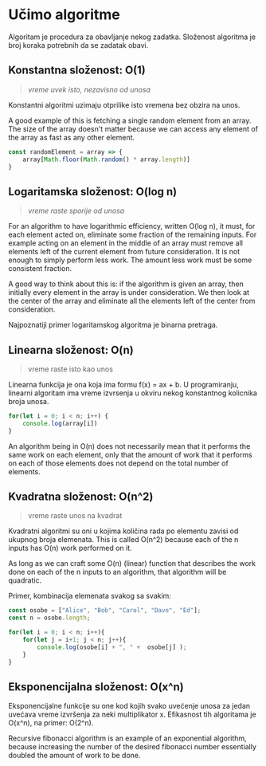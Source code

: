 # Učimo algoritme

Algoritam je procedura za obavljanje nekog zadatka. Složenost algoritma je broj koraka potrebnih da se zadatak obavi.

## Konstantna složenost: O(1)
> *vreme uvek isto, nezavisno od unosa*

Konstantni algoritmi uzimaju otprilike isto vremena bez obzira na unos. 

A good example of this is fetching a single random element from an array. The size of the array doesn't matter because we can access any element of the array as fast as any other element.

```js
const randomElement = array => {
	array[Math.floor(Math.random() * array.length)]	
}
```


## Logaritamska složenost: O(log n)
> *vreme raste sporije od unosa*

For an algorithm to have logarithmic efficiency, written O(log n), it must, for each element acted on, eliminate some fraction of the remaining inputs. For example acting on an element in the middle of an array must remove all elements left of the current element from future consideration. It is not enough to simply perform less work. The amount less work must be some consistent fraction.

A good way to think about this is: if the algorithm is given an array, then initially every element in the array is under consideration. We then look at the center of the array and eliminate all the elements left of the center from consideration. 

Najpoznatiji primer logaritamskog algoritma je binarna pretraga.


## Linearna složenost: O(n)
> vreme raste isto kao unos

Linearna funkcija je ona koja ima formu f(x) = ax + b. U programiranju, linearni algoritam ima vreme izvrsenja u okviru nekog konstantnog kolicnika broja unosa. 

```js
for(let i = 0; i < n; i++) {
    console.log(array[i])
}
```

An algorithm being in O(n) does not necessarily mean that it performs the same work on each element, only that the amount of work that it performs on each of those elements does not depend on the total number of elements. 


## Kvadratna složenost: O(n^2)
> vreme raste unos na kvadrat

Kvadratni algoritmi su oni u kojima količina rada po elementu zavisi od ukupnog broja elemenata. This is called O(n^2) because each of the n inputs has O(n) work performed on it. 

As long as we can craft some O(n) (linear) function that describes the work done on each of the n inputs to an algorithm, that algorithm will be quadratic.

Primer, kombinacija elemenata svakog sa svakim:
```js
const osobe = ["Alice", "Bob", "Carol", "Dave", "Ed"];
const n = osobe.length;

for(let i = 0; i < n; i++){
    for(let j = i+1; j < n; j++){
        console.log(osobe[i] + ", " +  osobe[j] );   
    }
}
```


## Eksponencijalna složenost: O(x^n)

Eksponencijalne funkcije su one kod kojih svako uvećenje unosa za jedan uvećava vreme izvršenja za neki multiplikator x. Efikasnost tih algoritama je O(x^n), na primer: O(2^n).

Recursive fibonacci algorithm is an example of an exponential algorithm, because increasing the number of the desired fibonacci number essentially doubled the amount of work to be done.
